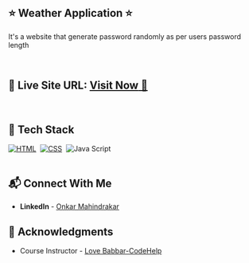 ## ⭐ Weather Application ⭐

It's a website that generate password randomly as per users password length

<br>

## 📌 **Live Site URL:** <a href="https://onkar-weather-app.netlify.app/">**Visit Now** 🚀</a>

<br>

## 📌 Tech Stack

[![HTML](https://img.shields.io/badge/html5%20-%23E34F26.svg?&style=for-the-badge&logo=html5&logoColor=white)](https://github.com/prakash-naikwadi)&nbsp;
[![CSS](https://img.shields.io/badge/css3%20-%231572B6.svg?&style=for-the-badge&logo=css3&logoColor=white)](https://github.com/prakash-naikwadi)&nbsp;
<img alt="Java Script" src="https://img.shields.io/badge/logo-javascript-blue?logo=javascript&logoColor=f5f5f5"/>&nbsp;
<br>
<br>

## 📬 Connect With Me

- **LinkedIn** - [Onkar Mahindrakar](https://www.linkedin.com/in/onkar-mahindrakar-66187422b/)

## 📌 Acknowledgments

- Course Instructor - [Love Babbar-CodeHelp](https://www.linkedin.com/in/love-babbar-38ab2887/)
